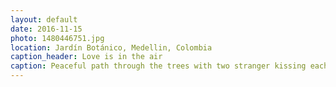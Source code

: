 ```yaml
---
layout: default
date: 2016-11-15
photo: 1480446751.jpg
location: Jardín Botánico, Medellin, Colombia
caption_header: Love is in the air
caption: Peaceful path through the trees with two stranger kissing each other.
---
```

